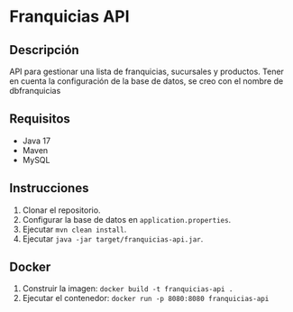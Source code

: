 # Franquicias API

## Descripción
API para gestionar una lista de franquicias, sucursales y productos.
Tener en cuenta la configuración de la base de datos, se creo con el nombre de dbfranquicias

## Requisitos
- Java 17
- Maven
- MySQL

## Instrucciones
1. Clonar el repositorio.
2. Configurar la base de datos en `application.properties`.
3. Ejecutar `mvn clean install`.
4. Ejecutar `java -jar target/franquicias-api.jar`.

## Docker
1. Construir la imagen: `docker build -t franquicias-api .`
2. Ejecutar el contenedor: `docker run -p 8080:8080 franquicias-api`
